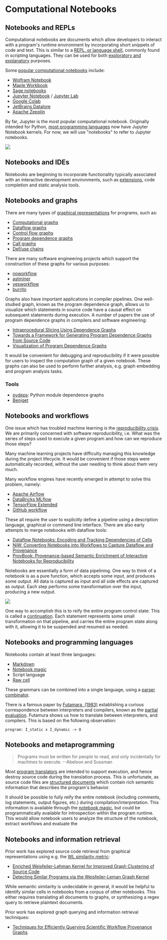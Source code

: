 # Computational Notebooks

## Notebooks and REPLs

Computational notebooks are documents which allow developers to interact with a program's runtime environment by incorporating short snippets of code and text. This is similar to a [REPL, or language shell](https://en.wikipedia.org/wiki/Read%E2%80%93eval%E2%80%93print_loop), commonly found in scripting languages. They can be used for both [exploratory and explanatory](https://doi.org/10.1145/3173574.3173606) purposes.

Some [popular computational notebooks](http://pgbovine.net/publications/computational-notebooks-design-space_VLHCC-2020.pdf) include:

* [Wolfram Notebook](https://www.wolfram.com/notebooks/)
* [Maple Workbook](https://www.maplesoft.com/)
* [Sage notebooks](https://doc.sagemath.org/html/en/thematic_tutorials/tutorial-notebook-and-help-long.html)
* [Jupyter Notebook](https://jupyter.org/) / [Jupyter Lab](https://jupyterlab.readthedocs.io/en/stable/)
* [Google Colab](https://colab.research.google.com/notebooks/basic_features_overview.ipynb)
* [JetBrains Datalore](https://datalore.io/)
* [Apache Zepplin](https://www.cloudera.com/products/open-source/apache-hadoop/apache-zeppelin.html)

By far, Jupyter is the most popular computational notebook. Originally intended for Python, [most programming languages](https://github.com/jupyter/jupyter/wiki/Jupyter-kernels) now have Jupyter Notebook kernels. For now, we will use "notebooks" to refer to Jupyter notebooks.

![](https://miro.medium.com/max/1400/1*GVbyY-QSiwWewI1Nl2Bb1A.png)

## Notebooks and IDEs

Notebooks are beginning to incorporate functionality typically associated with an interactive development environments, such as [extensions](https://jupyterlab.readthedocs.io/en/stable/developer/extension_dev.html), code completion and static analysis tools.

## Notebooks and graphs

There are many types of [graphical representations](https://engineering.shopify.com/blogs/engineering/understanding-programs-using-graphs) for programs, such as:

* [Computational graphs](https://colah.github.io/posts/2015-08-Backprop/)
* [Dataflow graphs](https://en.wikipedia.org/wiki/Data-flow_analysis)
* [Control flow graphs](https://en.wikipedia.org/wiki/Control-flow_graph)
* [Program dependence graphs](https://en.wikipedia.org/wiki/Program_dependence_graph)
* [Call graphs](https://en.wikipedia.org/wiki/Call_graph)
* [Def/use chains](https://en.wikipedia.org/wiki/Use-define_chain)

There are many software engineering projects which support the construction of these graphs for various purposes:

* [noworkflow](https://github.com/gems-uff/noworkflow)
* [astminer](https://github.com/JetBrains-Research/astminer)
* [yesworkflow](https://github.com/yesworkflow-org/yw-prototypes)
* [burrito](https://github.com/pgbovine/burrito)

Graphs also have important applications in compiler pipelines. One well-studied graph, known as the program dependence graph, allows us to visualize which statements in source code have a causal effect on subsequent statements during execution. A number of papers the use of program dependence graphs in compilers and software engineering:

* [Intraprocedural Slicing Using Dependence Graphs](https://dl.acm.org/doi/pdf/10.1145/53990.53994)
* [Towards a Framework for Generating Program Dependence Graphs from Source Code](https://dl.acm.org/doi/pdf/10.1145/3278142.3278144)
* [Visualization of Program Dependence Graphs](http://ssw.jku.at/Research/Papers/Wuerthinger07Master/Wuerthinger07Master.pdf)

It would be convenient for debugging and reproducibility if it were possible for users to inspect the computation graph of a given notebook. These graphs can also be used to perform further analysis, e.g. graph embedding and program analysis tasks.

### Tools
* [pydeps](https://github.com/thebjorn/pydeps): Python module dependence graphs
* [Beniget](https://github.com/serge-sans-paille/beniget#gast-beniget)

## Notebooks and workflows

One issue which has troubled machine learning is the [reproducibility crisis](https://towardsdatascience.com/why-git-and-git-lfs-is-not-enough-to-solve-the-machine-learning-reproducibility-crisis-f733b49e96e8). We are primarily concerned with software reproducibility, i.e. What was the series of steps used to execute a given program  and how can we reproduce those steps?

Many machine learning projects have difficulty managing this knowledge during the project lifecycle. It would be convenient if those steps were automatically recorded, without the user needing to think about them very much.

Many workflow engines have recently emerged in attempt to solve this problem, namely:

* [Apache Airflow](https://airflow.apache.org/)
* [DataBricks MLflow](https://airflow.apache.org/)
* [TensorFlow Extended](https://www.tensorflow.org/tfx)
* [GitHub workflow](https://help.github.com/en/actions/configuring-and-managing-workflows/configuring-a-workflow)

These all require the user to explicitly define a pipeline using a description language, graphical or command line interface. There are also early attempts to merge notebooks with dataflow tools:

* [Dataflow Notebooks: Encoding and Tracking Dependencies of Cells](https://www.usenix.org/system/files/conference/tapp2017/tapp17_paper_koop.pdf)
* [NiW: Converting Notebooks into Workflows to Capture Dataflow and Provenance](http://dgarijo.com/papers/carvalho_niw.pdfhttp://dgarijo.com/papers/carvalho_niw.pdf)
* [ProvBook: Provenance-based Semantic Enrichment of Interactive Notebooks for Reproducibility](http://ceur-ws.org/Vol-2180/paper-57.pdf)

Notebooks are essentially a form of data pipelining. One way to think of a notebook is as a pure function, which accepts some input, and produces some output. All data is captured as input and all side effects are captured as output. Each step performs some transformation over the input, producing a new output.

![](https://miro.medium.com/max/1342/1*IvmanLVx-Pcht4q31wd6Sw.png)

One way to accomplish this is to reify the entire program control state. This is called a [continuation](https://en.wikipedia.org/wiki/Continuation). Each statement represents some small transformation on that pipeline, and carries the entire program state along with it, allowing it to be suspended and resumed as needed.

## Notebooks and programming languages

Notebooks contain at least three languages:

* [Markdown](https://jupyter-notebook.readthedocs.io/en/stable/examples/Notebook/Working%20With%20Markdown%20Cells.html)
* [Notebook magic](https://ipython.readthedocs.io/en/stable/interactive/magics.html)
* Script language
* [Raw cell](https://jupyter-notebook.readthedocs.io/en/stable/notebook.html?highlight=raw%20cell#raw-cells)

These grammars can be combined into a single language, using a [parser combinator](https://en.wikipedia.org/wiki/Parser_combinator).

There is a famous paper by [Futamara, (1983)](https://repository.kulib.kyoto-u.ac.jp/dspace/bitstream/2433/103401/1/0482-14.pdf) establishing a curious correspondence between interpreters and compilers, known as the [partial evaluation](https://en.wikipedia.org/wiki/Partial_evaluation). Futamura shows us how to translate between interpreters, and compilers. This is based on the following observation:

```
program: I_static x I_dynamic -> O
```

## Notebooks and metaprogramming

> Programs must be written for people to read, and only incidentally for machines to execute. --Abelson and Sussman

Most [program translators](https://en.wikipedia.org/wiki/Translator_(computing)) are intended to support execution, and hence destroy source code during the translation process. This is unfortunate, as source code files are [structured documents](https://doi.org/10.1109/WPC.2002.1021351) which contain rich semantic information that describes the program's behavior.

It should be possible to fully reify the entire notebook (including comments, log statements, output figures, etc.) during compilation/interpretation. This information is available through the [notebook magic](https://ipython.readthedocs.io/en/stable/interactive/reference.html#input-caching-system), but could be programmatically available for introspection within the program runtime. This would allow notebook users to analyze the structure of the notebook, extract workflows and evaluate the

## Notebooks and information retrieval

Prior work has explored source code retrieval from graphical representations using e.g. the [WL similarity metric](https://davidbieber.com/post/2019-05-10-weisfeiler-lehman-isomorphism-test/):

- [Enriched Weisfeiler-Lehman Kernel for Improved Graph Clustering of Source Code](https://link.springer.com/chapter/10.1007/978-3-030-44584-3_20)
- [Detecting Similar Programs via the Weisfeiler-Leman Graph Kernel](https://www.martinschaef.de/papers/icsr2016.pdf)

While semantic similarity is undecidable in general, it would be helpful to identify similar cells in notebooks from a corpus of other notebooks. This either requires translating all documents to graphs, or synthesizing a regex query to retrieve plaintext documents.

Prior work has explored graph querying and information retrieval techniques:

* [Techniques for Efficiently Querying Scientific Workflow
Provenance Graphs](https://web.cs.ucdavis.edu/~ludaesch/pubs/Efficiently-querying-provenance-EDBT-2010.pdf)

